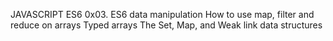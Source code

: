 JAVASCRIPT ES6
0x03. ES6 data manipulation
How to use map, filter and reduce on arrays
Typed arrays
The Set, Map, and Weak link data structures
